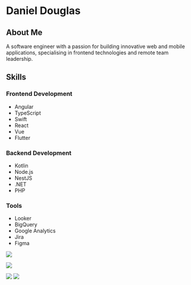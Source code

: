 # Daniel Douglas

## About Me
A software engineer with a passion for building innovative web and mobile applications, specialising in frontend technologies and remote team leadership. 

## Skills
### Frontend Development
- Angular
- TypeScript
- Swift
- React
- Vue
- Flutter

### Backend Development
- Kotlin
- Node.js
- NestJS
- .NET
- PHP

### Tools
- Looker
- BigQuery
- Google Analytics
- Jira
- Figma

![](https://github-profile-summary-cards.vercel.app/api/cards/profile-details?username=dandouglas&theme=dracula)

![](https://github-profile-summary-cards.vercel.app/api/cards/repos-per-language?username=dandouglas&theme=dracula)
<!--![](https://github-profile-summary-cards.vercel.app/api/cards/most-commit-language?username=dandouglas&theme=dracula)-->
![](https://github-profile-summary-cards.vercel.app/api/cards/stats?username=dandouglas&theme=dracula)
![](https://github-profile-summary-cards.vercel.app/api/cards/productive-time?username=dandouglas&theme=dracula)
